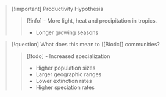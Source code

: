 > [!important] Productivity Hypothesis
> > [!info] - More light, heat and precipitation in tropics.
> > - Longer growing seasons

> [!question] What does this mean to [[Biotic]] communities?
> > [!todo] - Increased specialization
> > - Higher population sizes
> > - Larger geographic ranges
> > - Lower extinction rates
> > - Higher speciation rates


